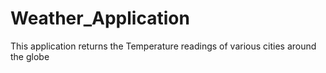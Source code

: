 # Weather_Application
This application returns the Temperature readings of various cities around the globe
